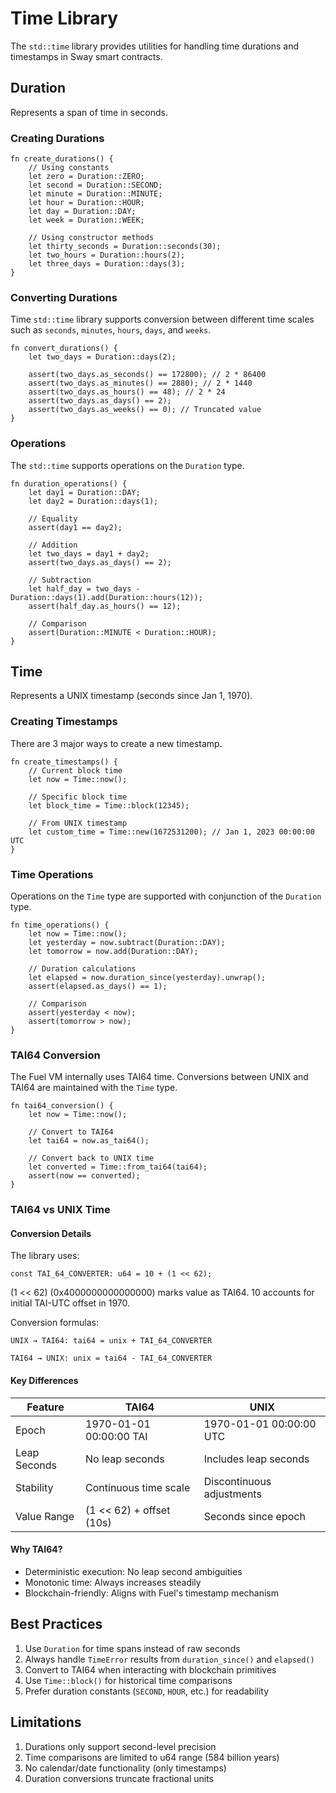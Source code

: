 # Time Library

The `std::time` library provides utilities for handling time durations and timestamps in Sway smart contracts.

## Duration

Represents a span of time in seconds.

### Creating Durations

```sway
fn create_durations() {
    // Using constants
    let zero = Duration::ZERO;
    let second = Duration::SECOND;
    let minute = Duration::MINUTE;
    let hour = Duration::HOUR;
    let day = Duration::DAY;
    let week = Duration::WEEK;

    // Using constructor methods
    let thirty_seconds = Duration::seconds(30);
    let two_hours = Duration::hours(2);
    let three_days = Duration::days(3);
}
```

### Converting Durations

Time `std::time` library supports conversion between different time scales such as `seconds`, `minutes`, `hours`, `days`, and `weeks`.

```sway
fn convert_durations() {
    let two_days = Duration::days(2);

    assert(two_days.as_seconds() == 172800); // 2 * 86400
    assert(two_days.as_minutes() == 2880); // 2 * 1440
    assert(two_days.as_hours() == 48); // 2 * 24
    assert(two_days.as_days() == 2);
    assert(two_days.as_weeks() == 0); // Truncated value
}
```

### Operations

The `std::time` supports operations on the `Duration` type.

```sway
fn duration_operations() {
    let day1 = Duration::DAY;
    let day2 = Duration::days(1);

    // Equality
    assert(day1 == day2);

    // Addition
    let two_days = day1 + day2;
    assert(two_days.as_days() == 2);

    // Subtraction
    let half_day = two_days - Duration::days(1).add(Duration::hours(12));
    assert(half_day.as_hours() == 12);

    // Comparison
    assert(Duration::MINUTE < Duration::HOUR);
}
```

## Time

Represents a UNIX timestamp (seconds since Jan 1, 1970).

### Creating Timestamps

There are 3 major ways to create a new timestamp.

```sway
fn create_timestamps() {
    // Current block time
    let now = Time::now();

    // Specific block time
    let block_time = Time::block(12345);

    // From UNIX timestamp
    let custom_time = Time::new(1672531200); // Jan 1, 2023 00:00:00 UTC
}
```

### Time Operations

Operations on the `Time` type are supported with conjunction of the `Duration` type.

```sway
fn time_operations() {
    let now = Time::now();
    let yesterday = now.subtract(Duration::DAY);
    let tomorrow = now.add(Duration::DAY);

    // Duration calculations
    let elapsed = now.duration_since(yesterday).unwrap();
    assert(elapsed.as_days() == 1);

    // Comparison
    assert(yesterday < now);
    assert(tomorrow > now);
}
```

### TAI64 Conversion

The Fuel VM internally uses TAI64 time. Conversions between UNIX and TAI64 are maintained with the `Time` type.

```sway
fn tai64_conversion() {
    let now = Time::now();

    // Convert to TAI64
    let tai64 = now.as_tai64();

    // Convert back to UNIX time
    let converted = Time::from_tai64(tai64);
    assert(now == converted);
}
```

### TAI64 vs UNIX Time

#### Conversion Details

The library uses:

```sway
const TAI_64_CONVERTER: u64 = 10 + (1 << 62);
```

(1 << 62) (0x4000000000000000) marks value as TAI64. 10 accounts for initial TAI-UTC offset in 1970.

Conversion formulas:

`UNIX → TAI64: tai64 = unix + TAI_64_CONVERTER`

`TAI64 → UNIX: unix = tai64 - TAI_64_CONVERTER`

#### Key Differences

| Feature      | TAI64                    | UNIX                      |
|--------------|--------------------------|---------------------------|
| Epoch        | 1970-01-01 00:00:00 TAI  | 1970-01-01 00:00:00 UTC   |
| Leap Seconds | No leap seconds          | Includes leap seconds     |
| Stability    | Continuous time scale    | Discontinuous adjustments |
| Value Range  | (1 << 62) + offset (10s) | Seconds since epoch       |

#### Why TAI64?

* Deterministic execution: No leap second ambiguities
* Monotonic time: Always increases steadily
* Blockchain-friendly: Aligns with Fuel's timestamp mechanism

## Best Practices

1. Use `Duration` for time spans instead of raw seconds
2. Always handle `TimeError` results from `duration_since()` and `elapsed()`
3. Convert to TAI64 when interacting with blockchain primitives
4. Use `Time::block()` for historical time comparisons
5. Prefer duration constants (`SECOND`, `HOUR`, etc.) for readability

## Limitations

1. Durations only support second-level precision
2. Time comparisons are limited to u64 range (584 billion years)
3. No calendar/date functionality (only timestamps)
4. Duration conversions truncate fractional units
